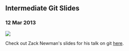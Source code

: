   

## Intermediate Git Slides

### 12 Mar 2013

[![](/img/resources/git.png)](http://www.columbia.edu/~zjn2101/intermediate-git/#)

Check out Zack Newman's slides for his talk on git [here](http://www.columbia.edu/~zjn2101/intermediate-git/#).

  
